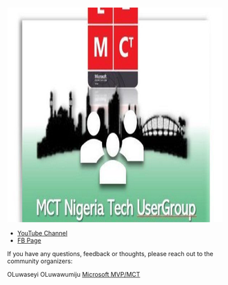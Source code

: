 [![Global Azure Bootcamp 2023 - Nigeria](mctnaija_logo.png "Global Azure 2023 - Nigeria")](https://www.meetup.com/mctnaija-techusergroup/)

* [YouTube Channel](https://www.youtube.com/@mctnaija-techusergroup1837/videos)
* [FB Page](https://web.facebook.com/groups/572914577044941)

If you have any questions, feedback or thoughts, please reach out to the community organizers:

OLuwaseyi OLuwawumiju [Microsoft MVP/MCT](https://mvp.microsoft.com/en-us/PublicProfile/5002974)
